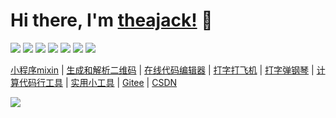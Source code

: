 # Hi there, I'm [theajack!](https://theajack.gitee.io) 👋

[![](https://img.shields.io/badge/TS-cnchar-1E90FF)](https://theajack.gitee.io/cnchar)
[![](https://img.shields.io/badge/JS-DisableDevtool-ef5b9c)](https://www.github.com/theajack/disable-devtool)
[![](https://img.shields.io/badge/TS-tcEvent-d2813f)](https://www.github.com/theajack/tc-event)
[![](https://img.shields.io/badge/ICON-EasyIcon-97FFFF)](https://theajack.gitee.io/easy-icon)
[![](https://img.shields.io/badge/CLI-EBuild-44BB44)](https://www.github.com/theajack/ebuild-cli)
[![](https://img.shields.io/badge/JS-Jetee-FF6A6A)](https://theajack.gitee.io/jetee)
[![](https://img.shields.io/badge/TS-purev-214467)](https://www.github.com/theajack/pure-v)

[小程序mixin](https://www.github.com/theajack/mp-mixin) | [生成和解析二维码](https://www.theajack.com/qrcode) | [在线代码编辑器](https://theajack.gitee.io/jsbox) | [打字打飞机](https://theajack.gitee.io/type) | [打字弹钢琴](https://theajack.gitee.io/piano) | [计算代码行工具](https://www.github.com/theajack/count-code-line) | [实用小工具](https://theajack.gitee.io/tool) | [Gitee](https://www.gitee.com/theajack) | [CSDN](https://blog.csdn.net/yanxiaomu)

<img display="inline-block" src="https://github-readme-stats.vercel.app/api?username=theajack&count_private=true&show_icons=true&theme=tokyonight&custom_title=My GitHub Stats:"/>

